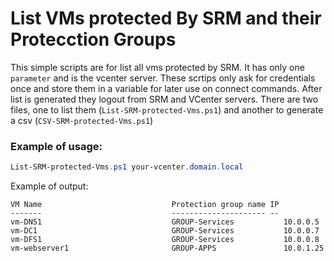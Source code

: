 # List VMs protected By SRM and their Protecction Groups

This simple scripts are for list all vms protected by SRM. It has only one `parameter` and is the vcenter server.
These scrtips only ask for credentials once and store them in a variable for later use on connect commands. After list is generated they logout from SRM and VCenter servers.
There are two files, one to list them (`List-SRM-protected-Vms.ps1`) and another to generate a csv (`CSV-SRM-protected-Vms.ps1`)

### Example of usage:

```PowerShell
List-SRM-protected-Vms.ps1 your-vcenter.domain.local
```

Example of output:
```
VM Name                             Protection group name IP
-------                             --------------------- --
vm-DNS1                             GROUP-Services           10.0.0.5
vm-DC1                              GROUP-Services           10.0.0.7
vm-DFS1                             GROUP-Services           10.0.0.8
vm-webserver1                       GROUP-APPS               10.0.1.25
```

